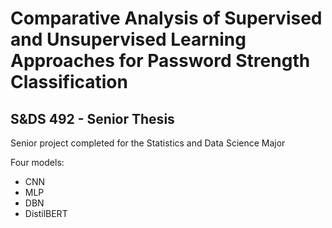 # Comparative Analysis of Supervised and Unsupervised Learning Approaches for Password Strength Classification
## S&DS 492 - Senior Thesis

Senior project completed for the Statistics and Data Science Major

Four models: 
- CNN
- MLP
- DBN
- DistilBERT
